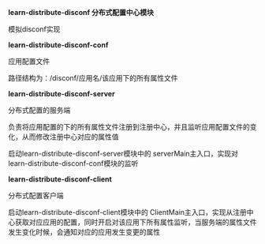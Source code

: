 **learn-distribute-disconf 分布式配置中心模块**

模拟disconf实现

**learn-distribute-disconf-conf** 

应用配置文件

路径结构为：/disconf/应用名/该应用下的所有属性文件

**learn-distribute-disconf-server** 

分布式配置的服务端

负责将应用配置的下的所有属性文件注册到注册中心，并且监听应用配置文件的变化，从而修改注册中心对应的属性值

启动learn-distribute-disconf-server模块中的
serverMain主入口，实现对learn-distribute-disconf-conf模块的监听

**learn-distribute-disconf-client** 

分布式配置客户端

启动learn-distribute-disconf-client模块中的
ClientMain主入口，实现从注册中心获取对应应用的配置，同时开启对该应用下所有属性监听，当服务端的属性文件发生变化时候，会通知对应的应用发生变更的属性